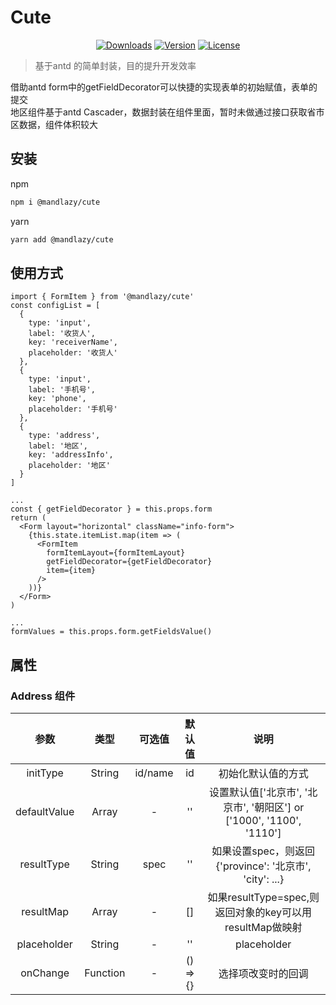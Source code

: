 # Cute  
<p align="center">
  <a href="https://www.npmjs.com/package/@mandlazy/cute"><img src="https://badgen.net/npm/dm/@mandlazy/cute" alt="Downloads"></a>
  <a href="https://www.npmjs.com/package/@mandlazy/cute"><img src="https://badgen.net/npm/v/@mandlazy/cute" alt="Version"></a>
  <a href="https://www.npmjs.com/package/@mandlazy/cute"><img src="https://badgen.net/npm/license/@mandlazy/cute" alt="License"></a>
 </p>  

> 基于antd 的简单封装，目的提升开发效率  
  
借助antd form中的getFieldDecorator可以快捷的实现表单的初始赋值，表单的提交  
地区组件基于antd Cascader，数据封装在组件里面，暂时未做通过接口获取省市区数据，组件体积较大

## 安装
npm
```sh
npm i @mandlazy/cute
```

yarn
```sh
yarn add @mandlazy/cute
```  
## 使用方式  
```
import { FormItem } from '@mandlazy/cute'
const configList = [
  {
    type: 'input',
    label: '收货人',
    key: 'receiverName',
    placeholder: '收货人'
  },
  {
    type: 'input',
    label: '手机号',
    key: 'phone',
    placeholder: '手机号'
  },
  {
    type: 'address',
    label: '地区',
    key: 'addressInfo',
    placeholder: '地区'
  }
]  

...
const { getFieldDecorator } = this.props.form
return (
  <Form layout="horizontal" className="info-form">
    {this.state.itemList.map(item => (
      <FormItem
        formItemLayout={formItemLayout}
        getFieldDecorator={getFieldDecorator}
        item={item}
      />
    ))}
  </Form>
)

...
formValues = this.props.form.getFieldsValue()
```

## 属性
### Address 组件
|  参数  |  类型  |  可选值  |  默认值  |  说明  |
|  :--:  |  :--:  |  :--:  |  :--:  |  :--:  |
| initType | String |  id/name | id | 初始化默认值的方式 |
| defaultValue | Array | - | '' | 设置默认值['北京市', '北京市', '朝阳区'] or ['1000', '1100', '1110'] |
| resultType | String | spec | '' | 如果设置spec，则返回{'province': '北京市', 'city': ...} |
| resultMap | Array | - | [] | 如果resultType=spec,则返回对象的key可以用resultMap做映射 |
| placeholder | String | - | '' | placeholder |
| onChange | Function | - | () => {} | 选择项改变时的回调 |





